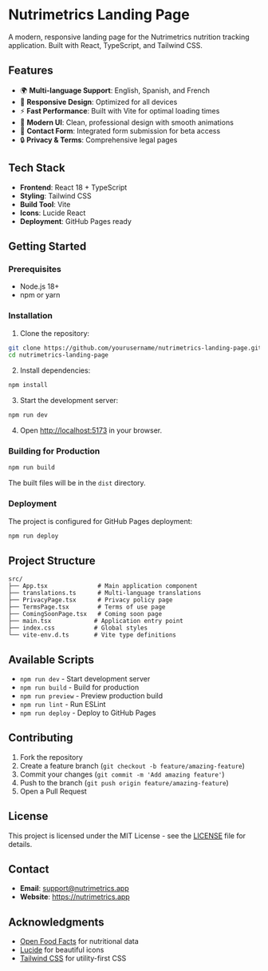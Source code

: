 # Nutrimetrics Landing Page

A modern, responsive landing page for the Nutrimetrics nutrition tracking application. Built with React, TypeScript, and Tailwind CSS.

## Features

- 🌍 **Multi-language Support**: English, Spanish, and French
- 📱 **Responsive Design**: Optimized for all devices
- ⚡ **Fast Performance**: Built with Vite for optimal loading times
- 🎨 **Modern UI**: Clean, professional design with smooth animations
- 📝 **Contact Form**: Integrated form submission for beta access
- 🔒 **Privacy & Terms**: Comprehensive legal pages

## Tech Stack

- **Frontend**: React 18 + TypeScript
- **Styling**: Tailwind CSS
- **Build Tool**: Vite
- **Icons**: Lucide React
- **Deployment**: GitHub Pages ready

## Getting Started

### Prerequisites

- Node.js 18+ 
- npm or yarn

### Installation

1. Clone the repository:
```bash
git clone https://github.com/yourusername/nutrimetrics-landing-page.git
cd nutrimetrics-landing-page
```

2. Install dependencies:
```bash
npm install
```

3. Start the development server:
```bash
npm run dev
```

4. Open [http://localhost:5173](http://localhost:5173) in your browser.

### Building for Production

```bash
npm run build
```

The built files will be in the `dist` directory.

### Deployment

The project is configured for GitHub Pages deployment:

```bash
npm run deploy
```

## Project Structure

```
src/
├── App.tsx              # Main application component
├── translations.ts      # Multi-language translations
├── PrivacyPage.tsx      # Privacy policy page
├── TermsPage.tsx        # Terms of use page
├── ComingSoonPage.tsx   # Coming soon page
├── main.tsx            # Application entry point
├── index.css           # Global styles
└── vite-env.d.ts       # Vite type definitions
```

## Available Scripts

- `npm run dev` - Start development server
- `npm run build` - Build for production
- `npm run preview` - Preview production build
- `npm run lint` - Run ESLint
- `npm run deploy` - Deploy to GitHub Pages

## Contributing

1. Fork the repository
2. Create a feature branch (`git checkout -b feature/amazing-feature`)
3. Commit your changes (`git commit -m 'Add amazing feature'`)
4. Push to the branch (`git push origin feature/amazing-feature`)
5. Open a Pull Request

## License

This project is licensed under the MIT License - see the [LICENSE](LICENSE) file for details.

## Contact

- **Email**: support@nutrimetrics.app
- **Website**: https://nutrimetrics.app

## Acknowledgments

- [Open Food Facts](https://openfoodfacts.org) for nutritional data
- [Lucide](https://lucide.dev) for beautiful icons
- [Tailwind CSS](https://tailwindcss.com) for utility-first CSS
